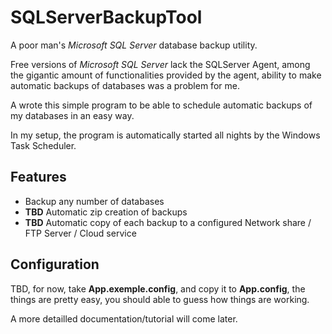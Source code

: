# SQLServerBackupTool #

A poor man's *Microsoft SQL Server* database backup utility.

Free versions of *Microsoft SQL Server* lack the SQLServer Agent, among the gigantic amount of functionalities provided by the agent, ability to make automatic backups of databases was a problem for me.

A wrote this simple program to be able to schedule automatic backups of my databases in an easy way. 

In my setup, the program is automatically started all nights by the Windows Task Scheduler. 

## Features ##

- Backup any number of databases
- **TBD** Automatic zip creation of backups
- **TBD** Automatic copy of each backup to a configured Network share / FTP Server / Cloud service

## Configuration ##

TBD, for now, take **App.exemple.config**, and copy it to **App.config**, the things are pretty easy, you should able to guess how things are working.

A more detailled documentation/tutorial will come later.